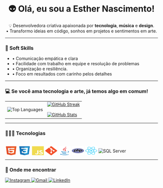 <h1 align="center">👽 Olá, eu sou a Esther Nascimento!</h1>

<p align="center">
  💡 Desenvolvedora criativa apaixonada por <strong>tecnologia</strong>, <strong>música</strong> e <strong>design</strong>.<br>
   • Transformo ideias em código, sonhos em projetos e sentimentos em arte.
</p>

---

### 💬 Soft Skills

- • Comunicação empática e clara  
- • Facilidade com trabalho em equipe e resolução de problemas  
- • Organização e resiliência.  
- • Foco em resultados com carinho pelos detalhes  

---

### 💻 Se você ama tecnologia e arte, já temos algo em comum!

<table>
  <tr>
    <td>
      <img src="https://github-readme-stats.vercel.app/api/top-langs/?username=esthernascimento&theme=radical&layout=donut-vertical&count_private=true&langs_count=8" alt="Top Languages"/>
    </td>
    <td>
      <a href="https://github.com/esthernascimento">
        <img src="https://github-readme-streak-stats.herokuapp.com/?user=esthernascimento&theme=radical&hide_border=true" alt="GitHub Streak"/>
      </a><br><br>
      <a href="https://github.com/esthernascimento">
        <img src="https://github-readme-stats.vercel.app/api?username=esthernascimento&show_icons=true&theme=radical&include_all_commits=true&count_private=true&hide_border=true&border_radius=16" alt="GitHub Stats"/>
      </a>
    </td>
  </tr>
</table>

---

### 👩🏻‍💻 Tecnologias

<div style="display: inline_block"><br>
  <img align="center" alt="HTML" height="30" width="40" src="https://raw.githubusercontent.com/devicons/devicon/master/icons/html5/html5-original.svg">
  <img align="center" alt="CSS" height="30" width="40" src="https://raw.githubusercontent.com/devicons/devicon/master/icons/css3/css3-original.svg">
  <img align="center" alt="JavaScript" height="30" width="40" src="https://raw.githubusercontent.com/devicons/devicon/master/icons/javascript/javascript-plain.svg">
  <img align="center" alt="Git" height="30" width="40" src="https://raw.githubusercontent.com/devicons/devicon/master/icons/git/git-plain.svg">
  <img align="center" alt="Java" height="30" width="40" src="https://raw.githubusercontent.com/devicons/devicon/master/icons/java/java-original.svg">
  <img align="center" alt="PHP" height="30" width="40" src="https://raw.githubusercontent.com/devicons/devicon/master/icons/php/php-original.svg">
  <img align="center" alt="React" height="30" width="40" src="https://raw.githubusercontent.com/devicons/devicon/master/icons/react/react-original.svg">
  <img align="center" alt="SQL Server" height="30" width="40" src="https://cdn.jsdelivr.net/gh/devicons/devicon/icons/microsoftsqlserver/microsoftsqlserver-plain.svg">
</div>

---

### 🪩 Onde me encontrar

<div>
  <a href="https://www.instagram.com/esthernascimentooficial/" target="_blank">
    <img src="https://img.shields.io/badge/-Instagram-%23e1306c?style=for-the-badge&logo=instagram&logoColor=white" alt="Instagram">
  </a>
  <a href="mailto:esthersolzinhacarambola@gmail.com" target="_blank">
    <img src="https://img.shields.io/badge/Gmail-%234caf50?style=for-the-badge&logo=gmail&logoColor=white" alt="Gmail">
  </a>
  <a href="https://www.linkedin.com/in/esthernascimentooficial" target="_blank">
    <img src="https://img.shields.io/badge/LinkedIn-%237b2cbf?style=for-the-badge&logo=linkedin&logoColor=white" alt="LinkedIn">
  </a>
</div>